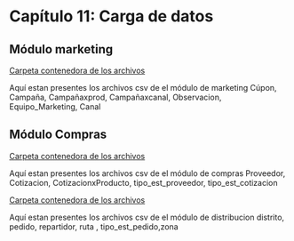 # Capítulo 11: Carga de datos
## Módulo marketing

[Carpeta contenedora de los archivos](archivos_cap_11/modulo_mark)

Aquí estan presentes los archivos csv de el módulo de marketing
Cúpon, Campaña, Campañaxprod, Campañaxcanal, Observacion, Equipo_Marketing, Canal

## Módulo Compras

[Carpeta contenedora de los archivos](archivos_cap_11/modulo_comp)

Aquí estan presentes los archivos csv de el módulo de compras
Proveedor, Cotizacion, CotizacionxProducto, tipo_est_proveedor, tipo_est_cotizacion

[Carpeta contenedora de los archivos](archivos_cap_11/modulo_dist)

Aquí estan presentes los archivos csv de el módulo de distribucion
distrito, pedido, repartidor, ruta , tipo_est_pedido,zona
